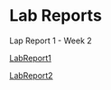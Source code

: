 # Lab Reports

Lap Report 1 - Week 2

[LabReport1](https://sanjithdevineni.github.io/cse15l-lab-reports/lab-report-1-week-2)

[LabReport2](https://sanjithdevineni.github.io/cse15l-lab-reports/lab-report-2-week-4)